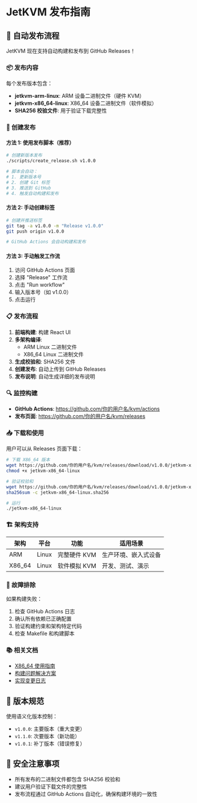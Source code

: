 # JetKVM 发布指南

## 🚀 自动发布流程

JetKVM 现在支持自动构建和发布到 GitHub Releases！

### 📦 发布内容

每个发布版本包含：
- **jetkvm-arm-linux**: ARM 设备二进制文件（硬件 KVM）
- **jetkvm-x86_64-linux**: X86_64 设备二进制文件（软件模拟）
- **SHA256 校验文件**: 用于验证下载完整性

### 🔧 创建发布

#### 方法 1: 使用发布脚本（推荐）

```bash
# 创建新版本发布
./scripts/create_release.sh v1.0.0

# 脚本会自动：
# 1. 更新版本号
# 2. 创建 Git 标签
# 3. 推送到 GitHub
# 4. 触发自动构建和发布
```

#### 方法 2: 手动创建标签

```bash
# 创建并推送标签
git tag -a v1.0.0 -m "Release v1.0.0"
git push origin v1.0.0

# GitHub Actions 会自动构建和发布
```

#### 方法 3: 手动触发工作流

1. 访问 GitHub Actions 页面
2. 选择 "Release" 工作流
3. 点击 "Run workflow"
4. 输入版本号（如 v1.0.0）
5. 点击运行

### 📋 发布流程

1. **前端构建**: 构建 React UI
2. **多架构编译**: 
   - ARM Linux 二进制文件
   - X86_64 Linux 二进制文件
3. **生成校验和**: SHA256 文件
4. **创建发布**: 自动上传到 GitHub Releases
5. **发布说明**: 自动生成详细的发布说明

### 🔍 监控构建

- **GitHub Actions**: https://github.com/你的用户名/kvm/actions
- **发布页面**: https://github.com/你的用户名/kvm/releases

### 📥 下载和使用

用户可以从 Releases 页面下载：

```bash
# 下载 X86_64 版本
wget https://github.com/你的用户名/kvm/releases/download/v1.0.0/jetkvm-x86_64-linux
chmod +x jetkvm-x86_64-linux

# 验证校验和
wget https://github.com/你的用户名/kvm/releases/download/v1.0.0/jetkvm-x86_64-linux.sha256
sha256sum -c jetkvm-x86_64-linux.sha256

# 运行
./jetkvm-x86_64-linux
```

### 🏗️ 架构支持

| 架构 | 平台 | 功能 | 适用场景 |
|------|------|------|----------|
| ARM | Linux | 完整硬件 KVM | 生产环境、嵌入式设备 |
| X86_64 | Linux | 软件模拟 KVM | 开发、测试、演示 |

### 🐛 故障排除

如果构建失败：

1. 检查 GitHub Actions 日志
2. 确认所有依赖已正确配置
3. 验证构建约束和架构特定代码
4. 检查 Makefile 和构建脚本

### 📚 相关文档

- [X86_64 使用指南](README_X86.md)
- [构建问题解决方案](BUILD_FIXES_X86.md)
- [实现变更日志](CHANGELOG_X86.md)

## 🎯 版本规范

使用语义化版本控制：
- `v1.0.0`: 主要版本（重大变更）
- `v1.1.0`: 次要版本（新功能）
- `v1.0.1`: 补丁版本（错误修复）

## 🔐 安全注意事项

- 所有发布的二进制文件都包含 SHA256 校验和
- 建议用户验证下载文件的完整性
- 发布流程通过 GitHub Actions 自动化，确保构建环境的一致性
